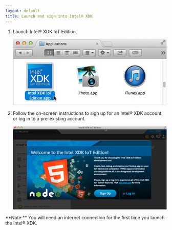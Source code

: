 ```yaml
---
layout: default
title: Launch and sign into Intel® XDK
---
```


1. Launch Intel® XDK IoT Edition.

    ![The Intel® XDK IoT Edition application icon in Mac Finder](images/finder-xdk_icon.png)

2. Follow the on-screen instructions to sign up for an Intel® XDK account, or log in to a pre-existing account.

    ![Log in or sign up screen of the Intel® XDK IoT Edition](images/xdk-signup_or_login.png)

<div class="callout warning" markdown="1">
**Note:** You will need an internet connection for the first time you launch the Intel® XDK.
</div>
